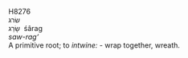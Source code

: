 <body>
  <p>H8276<br>  שׂרג  <br> שָׂרַג  ‎  śârag  <br><i>saw-rag‘ </i><br>A primitive root; to <i>intwine: - </i>wrap together, wreath.<br></p>
 </body>